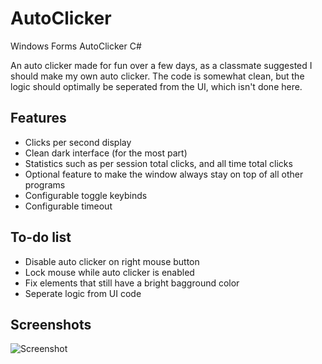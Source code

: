 # AutoClicker
Windows Forms AutoClicker C#

An auto clicker made for fun over a few days, as a classmate suggested I should make my own auto clicker.
The code is somewhat clean, but the logic should optimally be seperated from the UI, which isn't done here.

## Features
 - Clicks per second display
 - Clean dark interface (for the most part)
 - Statistics such as per session total clicks, and all time total clicks
 - Optional feature to make the window always stay on top of all other programs
 - Configurable toggle keybinds
 - Configurable timeout

## To-do list
 - Disable auto clicker on right mouse button
 - Lock mouse while auto clicker is enabled
 - Fix elements that still have a bright bagground color
 - Seperate logic from UI code

## Screenshots
![Screenshot](https://i.imgur.com/WygL4zg.png)
